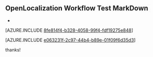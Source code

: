 ## OpenLocalization Workflow Test MarkDown
* 

[AZURE.INCLUDE [8fe814f4-b328-4058-99f4-fdf19275e848](calleeMd1.md)]



[AZURE.INCLUDE [e063231f-2c97-44b4-b89e-01f09f6d35d3](calleeMd2.md)]

 
thanks!